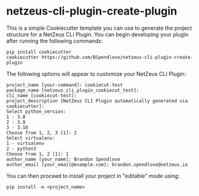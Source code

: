 # netzeus-cli-plugin-create-plugin

This is a simple Cookiecutter template you can use to generate the project structure for a NetZeus CLI Plugin. You can begin developing your plugin after running the following commands:

```
pip install cookiecutter
cookiecutter https://github.com/BSpendlove/netzeus-cli-plugin-create-plugin
```

The following options will appear to customize your NetZeus CLI Plugin:
```
project_name [your-command]: cookiecut-test
package_name [netzeus_cli_plugin_cookiecut_test]: 
cli_name [cookiecut-test]: 
project_description [NetZeus CLI Plugin automatically generated via cookiecutter]: 
Select python_version:
1 - 3.8
2 - 3.9
3 - 3.10
Choose from 1, 2, 3 [1]: 2
Select virtualenv:
1 - virtualenv
2 - python3
Choose from 1, 2 [1]: 1
author_name [your_name]: Brandon Spendlove
author_email [your_email@example.com]: brandon.spendlove@netzeus.io
```

You can then proceed to install your project in "editable" mode using:
```
pip install -e <project_name>
```

